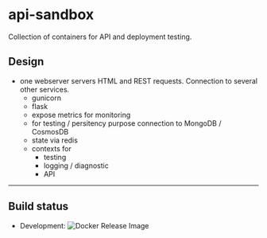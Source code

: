 # api-sandbox

Collection of containers for API and deployment testing.

## Design

- one webserver servers HTML and REST requests. Connection to several other services.
  - gunicorn
  - flask
  - expose metrics for monitoring
  - for testing / persitency purpose connection to MongoDB / CosmosDB
  - state via redis
  - contexts for
    - testing
    - logging / diagnostic
    - API
 

---
## Build status

- Development:   ![Docker Release Image](https://github.com/cgerull/api-sandbox-server/workflows/Docker%20Release%20Image/badge.svg?branch=development)

